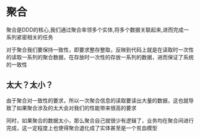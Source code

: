# 聚合

聚合是DDD的核心,我们通过聚合率领多个实体,将多个数据关联起来,进而完成一系列紧密相关的任务

对于聚合我们要保持一致性，即要求整存整取，反映到代码上就是在读取时一次性的读取一系列的聚合数据，在存放时一次性的存放一系列的数据，进而保证了系统的一致性

## 太大？太小？

由于聚合对一致性的要求，所以一次聚合信息的读取要读出大量的数据，这也就导致了如果聚合涉及的太大会对我们的性能带来很高的要求

同时，如果聚合的数据太小，那么聚合自己就很少有逻辑了，业务均在聚合间进行完成，这一定程度上也使得聚合退化成了实体甚至是一个贫血模型

